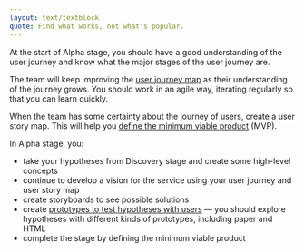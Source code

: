 ```yaml
---
layout: text/textblock
quote: Find what works, not what's popular.
---
```


At the start of Alpha stage, you should have a good understanding of the user journey and know what the major stages of the user journey are.

The team will keep improving the [user journey map](/service-design-delivery-process/discovery-stage/#user-journey-map) as their understanding of the journey grows.
You should work in an agile way, iterating regularly so that you can learn quickly.

When the team has some certainty about the journey of users, create a user story map. This will help you [define the minimum viable product](#define-the-minimum-viable-product) (MVP).

In Alpha stage, you:
- take your hypotheses from Discovery stage and create some high-level concepts
- continue to develop a vision for the service using your user journey and user story map
- create storyboards to see possible solutions
- create [prototypes to test hypotheses with users](#test-with-different-kinds-of-prototypes) — you should explore hypotheses with different kinds of prototypes, including paper and HTML
- complete the stage by defining the minimum viable product
